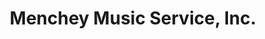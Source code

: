 ---
title: "Menchey Music Service, Inc."
url: /lancaster/menchey-music-service-inc/
shop: musical instrument
---